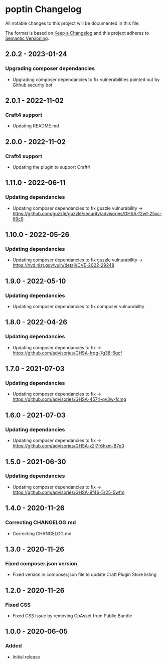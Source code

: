 # poptin Changelog

All notable changes to this project will be documented in this file.

The format is based on [Keep a Changelog](http://keepachangelog.com/) and this project adheres to [Semantic Versioning](http://semver.org/).

## 2.0.2 - 2023-01-24
### Upgrading composer dependancies
- Upgrading composer dependancies to fix vulnerabilities pointed out by Github security bot

## 2.0.1 - 2022-11-02
### Craft4 support
- Updating README.md

## 2.0.0 - 2022-11-02
### Craft4 support
- Updating the plugin to support Craft4

## 1.11.0 - 2022-06-11
### Updating dependancies
- Updating composer dependancies to fix guzzle vulnurability -> https://github.com/guzzle/guzzle/security/advisories/GHSA-f2wf-25xc-69c9

## 1.10.0 - 2022-05-26
### Updating dependancies
- Updating composer dependancies to fix guzzle vulnurability -> https://nvd.nist.gov/vuln/detail/CVE-2022-29248

## 1.9.0 - 2022-05-10
### Updating dependancies
- Updating composer dependancies to fix composer vulnurability

## 1.8.0 - 2022-04-26
### Updating dependancies
- Updating composer dependancies to fix -> https://github.com/advisories/GHSA-frqg-7g38-6gcf

## 1.7.0 - 2021-07-03
### Updating dependancies
- Updating composer dependancies to fix -> https://github.com/advisories/GHSA-4574-qv3w-fcmg

## 1.6.0 - 2021-07-03
### Updating dependancies
- Updating composer dependancies to fix -> https://github.com/advisories/GHSA-x2j7-6hxm-87p3

## 1.5.0 - 2021-06-30
### Updating dependancies
- Updating composer dependancies to fix -> https://github.com/advisories/GHSA-9f46-5r25-5wfm

## 1.4.0 - 2020-11-26
### Correcting CHANGELOG.md
- Correcting CHANGELOG.md

## 1.3.0 - 2020-11-26
### Fixed composer.json version
- Fixed version in composer.json file to update Craft Plugin Store listing

## 1.2.0 - 2020-11-26
### Fixed CSS
- Fixed CSS issue by removing CpAsset from Public Bundle

## 1.0.0 - 2020-06-05
### Added
- Initial release
